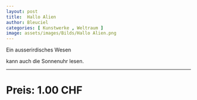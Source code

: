 ```yaml
---
layout: post
title:  Hallo Alien
author: Bleuciel
categories: [ Kunstwerke , Weltraum ]
image: assets/images/Bilds/Hallo Alien.png
---
```


Ein ausserirdisches Wesen

kann auch die Sonnenuhr lesen.

-----

# Preis: 1.00 CHF
